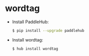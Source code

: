 # wordtag
* Install PaddleHub: 

    ```bash
    $ pip install --upgrade paddlehub
    ```

* Install wordtag: 

    ```bash
    $ hub install wordtag
    ```
